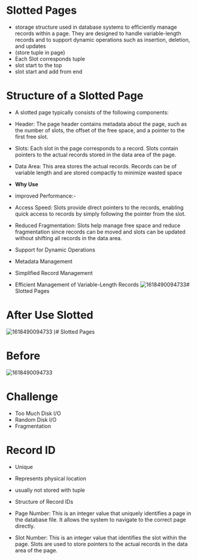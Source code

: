 # Slotted Pages 

* storage structure used in database systems to efficiently manage records within a page. They are designed to handle variable-length records and to support dynamic operations such as insertion, deletion, and updates
* (store tuple in page)
* Each Slot corresponds tuple 
* slot start to the top 
* slot start and add from end 


 
# Structure of a Slotted Page
* A slotted page typically consists of the following components:

* Header: The page header contains metadata about the page, such as the number of slots, the offset of the free space, and a pointer to the first free slot.
* Slots: Each slot in the page corresponds to a record. Slots contain pointers to the actual records stored in the data area of the page.
* Data Area: This area stores the actual records. Records can be of variable length and are stored compactly to minimize wasted space

* **Why Use** 
* improved Performance:-

* Access Speed: Slots provide direct pointers to the records, enabling quick access to records by simply following the pointer from the slot.
* Reduced Fragmentation: Slots help manage free space and reduce fragmentation since records can be moved and slots can be updated without shifting all records in the data area.

* Support for Dynamic Operations
* Metadata Management
* Simplified Record Management
* Efficient Management of Variable-Length Records
 ![1618490094733](https://github.com/ebrahimabdallah/FUNDAMENTALS-OF-Database-Systems/assets/119238955/acbb1058-36a8-4d51-99a8-8091937d6ef6)# Slotted Pages 


# After Use Slotted
 ![1618490094733](https://github.com/ebrahimabdallah/FUNDAMENTALS-OF-Database-Systems/assets/119238955/211941ca-1533-4d8f-8648-fab3efca1ace)
)# Slotted Pages 

# Before 

![1618490094733](https://github.com/ebrahimabdallah/FUNDAMENTALS-OF-Database-Systems/assets/119238955/a5af471e-e17f-4207-b91f-83819b9076cc)

# Challenge
* Too Much Disk I/O
* Random Disk I/O
* Fragmentation

# Record ID

* Unique 
* Represents physical location  
* usually not stored with tuple

* Structure of Record IDs
* Page Number: This is an integer value that uniquely identifies a page in the database file. It allows the system to navigate to the correct page directly.
* Slot Number: This is an integer value that identifies the slot within the page. Slots are used to store pointers to the actual records in the data area of the page.
